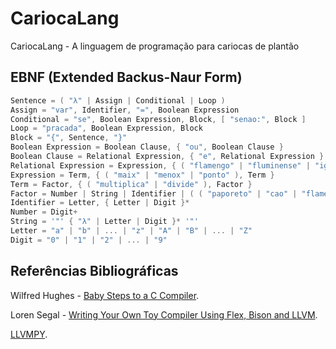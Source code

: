 # CariocaLang

CariocaLang - A linguagem de programação para cariocas de plantão 

## EBNF (Extended Backus-Naur Form)

```go
Sentence = ( "λ" | Assign | Conditional | Loop )
Assign = "var", Identifier, "=", Boolean Expression
Conditional = "se", Boolean Expression, Block, [ "senao:", Block ]
Loop = "pracada", Boolean Expression, Block
Block = "{", Sentence, "}"
Boolean Expression = Boolean Clause, { "ou", Boolean Clause }
Boolean Clause = Relational Expression, { "e", Relational Expression }
Relational Expression = Expression, { ( "flamengo" | "fluminense" | "igualzin" ), Expression }
Expression = Term, { ( "maix" | "menox" | "ponto" ), Term }
Term = Factor, { ( "multiplica" | "divide" ), Factor }
Factor = Number | String | Identifier | ( ( "paporeto" | "cao" | "flamenguista" ), Factor )
Identifier = Letter, { Letter | Digit }*
Number = Digit+
String = '"' { "λ" | Letter | Digit }* '"'
Letter = "a" | "b" | ... | "z" | "A" | "B" | ... | "Z"
Digit = "0" | "1" | "2" | ... | "9"
```


## Referências Bibliográficas

Wilfred Hughes - [Baby Steps to a C Compiler](https://www.wilfred.me.uk/blog/2014/08/27/baby-steps-to-a-c-compiler/).

Loren Segal - [Writing Your Own Toy Compiler Using Flex, Bison and LLVM](https://gnuu.org/2009/09/18/writing-your-own-toy-compiler/).

[LLVMPY](https://www.llvmpy.org/).

